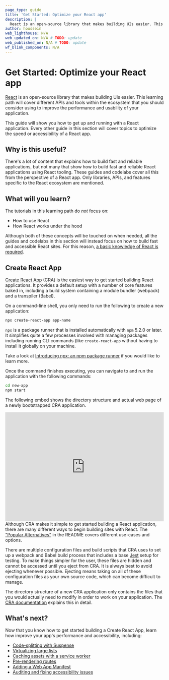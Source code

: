 ```yaml
---
page_type: guide
title: 'Get Started: Optimize your React app'
description: |
  React is an open-source library that makes building UIs easier. This learning path will cover different APIs and tools within the ecosystem that you should consider using to improve the performance and usability of your application.
author: houssein
web_lighthouse: N/A
web_updated_on: N/A # TODO: update
web_published_on: N/A # TODO: update
wf_blink_components: N/A
---
```


# Get Started: Optimize your React app

[React](https://reactjs.org/) is an open-source library that makes building UIs easier. This learning path will cover different APIs and tools within the ecosystem that you should consider using to improve the performance and usability of your application.

This guide will show you how to get up and running with a React application. Every other guide in this section will cover topics to optimize the speed or accessibility of a React app.

## Why is this useful?

There's a lot of content that explains how to build fast and reliable applications, but not many that show how to build fast and reliable React applications using React tooling. These guides and codelabs cover all this from the perspective of a React app. Only libraries, APIs, and features specific to the React ecosystem are mentioned.

## What will you learn?

The tutorials in this learning path do *not* focus on:

* How to use React
* How React works under the hood

Although both of these concepts will be touched on when needed, all the guides and codelabs in this section will instead focus on how to build fast and accessible React sites. For this reason, [a basic knowledge of React is required](https://reactjs.org/docs).

## Create React App

[Create React App](https://facebook.github.io/create-react-app/) (CRA) is the easiest way to get started building React applications. It provides a default setup with a number of core features baked in, including a build system containing a module bundler (webpack) and a transpiler (Babel).

On a command-line shell, you only need to run the following to create a new application:

```bash
npx create-react-app app-name
```

<div class="aside note">
<p><code>npx</code> is a package runner that is installed automatically with <code>npm</code> 5.2.0 or later. It simplifies quite a few processes involved with managing packages including running CLI commands (like <code>create-react-app</code> without having to install it globally on your machine.</p>

<p>Take a look at <a href="https://medium.com/@maybekatz/introducing-npx-an-npm-package-runner-55f7d4bd282b">Introducing npx: an npm package runner</a> if you would like to learn more.</p>
</div>

Once the command finishes executing, you can navigate to and run the application with the following commands:

```bash
cd new-app
npm start
```

The following embed shows the directory structure and actual web page of a newly bootstrapped CRA application.

<div class="glitch-embed-wrap" style="height: 346px; width: 100%;">
  <iframe
    src="https://glitch.com/embed/#!/embed/new-create-react-app?path=src/App.js&attributionHidden=true"
    alt="new-create-react-app on Glitch"
    style="height: 100%; width: 100%; border: 0;">
  </iframe>
</div>

<div class="aside note">
  Although CRA makes it simple to get started building a React application, there are many different ways to begin building sites with React. The <a href="https://github.com/facebook/create-react-app">"Popular Alternatives"</a> in the README covers different use-cases and options.
</div>

There are multiple configuration files and build scripts that CRA uses to set up a webpack and Babel build process that includes a base [Jest](https://jestjs.io/) setup for testing. To make things simpler for the user, these files are hidden and cannot be accessed until you eject from CRA. It is always best to avoid ejecting whenever possible. Ejecting means taking on all of these configuration files as your own source code, which can become difficult to manage.

The directory structure of a new CRA application only contains the files that you would actually need to modify in order to work on your application. The [CRA documentation](https://facebook.github.io/create-react-app/docs/folder-structure) explains this in detail.

## What's next?

Now that you know how to get started building a Create React App, learn how improve your app's performance and accessibility, including:

* [Code-splitting with Suspense](/react/code-splitting-suspense)
* [Virtualizing large lists](/react/virtualize-long-lists-react-window)
* [Caching assets with a service worker](/react/add-service-worker)
* [Pre-rendering routes](/react/prerender-routes)
* [Adding a Web App Manifest](/react/add-manifest)
* [Auditing and fixing accessibility issues](/react/accessibility-in-react)